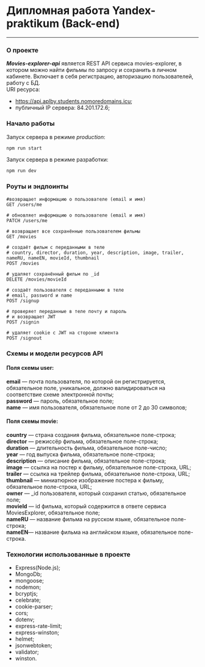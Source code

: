 # Дипломная работа Yandex-praktikum (Back-end)
---
### О проекте
___Movies-explorer-api___ является REST API cервиса movies-explorer, в котором можно найти фильмы по запросу и сохранить в личном кабинете. Включает в себя регистрацию, авторизацию пользователей, работу с БД.  
URI ресурса:  
- https://api.aplby.students.nomoredomains.icu;
- публичный IP сервера: 84.201.172.6;  
### Начало работы  
Запуск сервера в режиме *production*:  
```bash
npm run start
```  
Запуск сервера в режиме разработки:  
```bash
npm run dev
```  
### Роуты и эндпоинты  
 ```
 #возвращает информацию о пользователе (email и имя)
GET /users/me

# обновляет информацию о пользователе (email и имя)
PATCH /users/me

# возвращает все сохранённые пользователем фильмы
GET /movies

# создаёт фильм с переданными в теле
# country, director, duration, year, description, image, trailer, nameRU, nameEN, movieId, thumbnail 
POST /movies

# удаляет сохранённый фильм по _id
DELETE /movies/movieId  

# создаёт пользователя с переданными в теле
# email, password и name
POST /signup

# проверяет переданные в теле почту и пароль
# и возвращает JWT
POST /signin  

# удаляет cookie c JWT на стороне клиента
POST /signout  
```  
### Cхемы и модели ресурсов API  
#### Поля схемы user:
**email** — почта пользователя, по которой он регистрируется, обязательное поле, уникальное, должно валидироваться на соответствие схеме электронной почты;  
**password** — пароль, обязательное поле;  
**name** — имя пользователя, обязательное поле от 2 до 30 символов;    
#### Поля схемы movie:  
**country** — страна создания фильма, обязательное поле-строка;  
**director** — режиссёр фильма, обязательное поле-строка;  
**duration** — длительность фильма, обязательное поле-число;  
**year** — год выпуска фильма, обязательное поле-строка;  
**description** — описание фильма, обязательное поле-строка;  
**image** — ссылка на постер к фильму, обязательное поле-строка, URL;  
**trailer** — ссылка на трейлер фильма, обязательное поле-строка, URL;  
**thumbnail** — миниатюрное изображение постера к фильму, обязательное поле-строка, URL;  
**owner** — _id пользователя, который сохранил статью, обязательное поле;  
**movieId** — id фильма, который содержится в ответе сервиса MoviesExplorer, обязательное поле;  
**nameRU** — название фильма на русском языке, обязательное поле-строка;  
**nameEN**— название фильма на английском языке, обязательное поле-строка.    

### Технологии использованные в проекте  
- Express(Node.js);
- MongoDb;
- mongoose;
- nodemon;
- bcryptjs;
- celebrate;
- cookie-parser;
- cors;
- dotenv;
- express-rate-limit;
- express-winston;
- helmet;
- jsonwebtoken;
- validator;
- winston.

